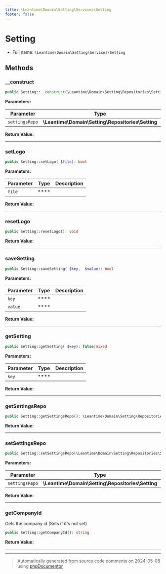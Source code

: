 ```yaml
---
title: \Leantime\Domain\Setting\Services\Setting
footer: false
---
```


# Setting





* Full name: `\Leantime\Domain\Setting\Services\Setting`



## Methods

### __construct



```php
public Setting::__construct(\Leantime\Domain\Setting\Repositories\Setting $settingsRepo): mixed
```








**Parameters:**

| Parameter | Type | Description |
|-----------|------|-------------|
| `settingsRepo` | **\Leantime\Domain\Setting\Repositories\Setting** |  |


**Return Value:**





---
### setLogo



```php
public Setting::setLogo( $file): bool
```








**Parameters:**

| Parameter | Type | Description |
|-----------|------|-------------|
| `file` | **** |  |


**Return Value:**





---
### resetLogo



```php
public Setting::resetLogo(): void
```









**Return Value:**





---
### saveSetting



```php
public Setting::saveSetting( $key,  $value): bool
```








**Parameters:**

| Parameter | Type | Description |
|-----------|------|-------------|
| `key` | **** |  |
| `value` | **** |  |


**Return Value:**





---
### getSetting



```php
public Setting::getSetting( $key): false|mixed
```








**Parameters:**

| Parameter | Type | Description |
|-----------|------|-------------|
| `key` | **** |  |


**Return Value:**





---
### getSettingsRepo



```php
public Setting::getSettingsRepo(): \Leantime\Domain\Setting\Repositories\Setting
```









**Return Value:**





---
### setSettingsRepo



```php
public Setting::setSettingsRepo(\Leantime\Domain\Setting\Repositories\Setting $settingsRepo): void
```








**Parameters:**

| Parameter | Type | Description |
|-----------|------|-------------|
| `settingsRepo` | **\Leantime\Domain\Setting\Repositories\Setting** |  |


**Return Value:**





---
### getCompanyId

Gets the company id (Sets if it's not set)

```php
public Setting::getCompanyId(): string
```









**Return Value:**





---


---
> Automatically generated from source code comments on 2024-05-08 using [phpDocumentor](http://www.phpdoc.org/)
